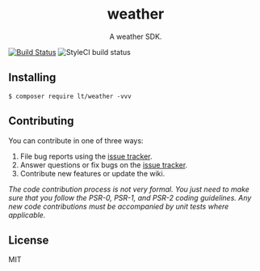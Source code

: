 
<h1 align="center"> weather </h1>

<p align="center"> A weather SDK.</p>

[![Build Status](https://travis-ci.org/zuiqiangqishao/weather.svg?branch=master)](https://travis-ci.org/zuiqiangqishao/weather)
![StyleCI build status](https://github.styleci.io/repos/175967085/shield) 


## Installing

```shell
$ composer require lt/weather -vvv
```

## Contributing

You can contribute in one of three ways:

1. File bug reports using the [issue tracker](https://github.com/lt/weather/issues).
2. Answer questions or fix bugs on the [issue tracker](https://github.com/lt/weather/issues).
3. Contribute new features or update the wiki.

_The code contribution process is not very formal. You just need to make sure that you follow the PSR-0, PSR-1, and PSR-2 coding guidelines. Any new code contributions must be accompanied by unit tests where applicable._

## License

MIT